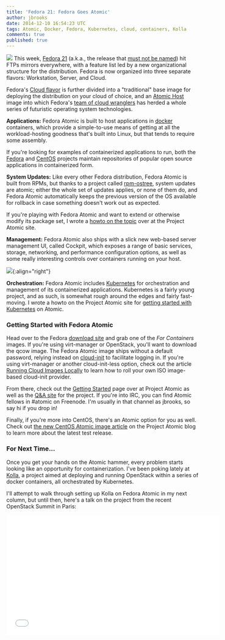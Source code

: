 ```yaml
---
title: 'Fedora 21: Fedora Goes Atomic'
author: jbrooks
date: 2014-12-10 16:54:23 UTC
tags: Atomic, Docker, Fedora, Kubernetes, cloud, containers, Kolla
comments: true
published: true
---
```


![](blog/boxes.jpg) This week, [Fedora 21](https://getfedora.org/) (a.k.a., the release that [must not be named](http://www.eweek.com/enterprise-apps/nameless-fedora-21-linux-is-an-opportunity-for-growth.html)) hit FTPs mirrors everywhere, with a feature list led by a new organizational structure for the distribution. Fedora is now organized into three separate flavors: Workstation, Server, and Cloud.

Fedora's [Cloud flavor](https://getfedora.org/en/cloud/) is further divided into a "traditional" base image for deploying the distribution on your cloud of choice, and an [Atomic Host](http://www.projectatomic.io/) image into which Fedora's [team of cloud wranglers](http://fedoraproject.org/wiki/Cloud_SIG) has herded a whole series of futuristic operating system technologies.

**Applications:** Fedora Atomic is built to host applications in [docker](https://www.docker.com/whatisdocker/) containers, which provide a simple-to-use means of getting at all the workload-hosting goodness that's built into Linux, but that tends to require some assembly. 

If you're looking for examples of containerized applications to run, both the [Fedora](https://github.com/fedora-cloud/Fedora-Dockerfiles) and [CentOS](https://github.com/CentOS/CentOS-Dockerfiles) projects maintain repositories of popular open source applications in containerized form. 

**System Updates:** Like every other Fedora distribution, Fedora Atomic is built from RPMs, but thanks to a project called [rpm-ostree](http://www.projectatomic.io/docs/os-updates/), system updates are atomic; either the whole set of updates applies, or none of them do, and Fedora Atomic automatically keeps the previous version of the OS available for rollback in case something doesn't work out as expected.

If you're playing with Fedora Atomic and want to extend or otherwise modify its package set, I wrote a [howto on the topic](http://www.projectatomic.io/blog/2014/11/build-your-own-atomic-updates/) over at the Project Atomic site.

**Management:** Fedora Atomic also ships with a slick new web-based server management UI, called Cockpit, which exposes a range of basic services, storage, networking, and performance configuration options, as well as some really interesting controls over containers running on your host.

![](blog/cockpit1.jpg){:align="right"}

**Orchestration:** Fedora Atomic includes [Kubernetes](http://kubernetes.io/) for orchestration and management of its containerized applications. Kubernetes is a fairly young project, and as such, is somewhat rough around the edges and fairly fast-moving. I wrote a howto on the Project Atomic site for [getting started with Kubernetes](http://www.projectatomic.io/blog/2014/11/testing-kubernetes-with-an-atomic-host/) on Atomic.

### Getting Started with Fedora Atomic

Head over to the Fedora [download site](https://getfedora.org/en/cloud/download/) and grab one of the *For Containers* images. If you're using virt-manager or OpenStack, you'll want to download the qcow image. The Fedora Atomic image ships without a default password, relying instead on [cloud-init](http://cloudinit.readthedocs.org/en/latest/) to facilitate logging in. If you're using virt-manager or another cloud-init-less option, check out the article [Running Cloud Images Locally](https://www.technovelty.org/linux/running-cloud-images-locally.html) to learn how to roll your own ISO image-based cloud-init provider.

From there, check out the [Getting Started](http://www.projectatomic.io/download/) page over at Project Atomic as well as the [Q&A site](http://ask.projectatomic.io/en/questions/) for the project. If you're into IRC, you can find Atomic fellows in #atomic on Freenode. I'm usually in that channel as jbrooks, so say hi if you drop in!

Finally, if you're more into CentOS, there's an Atomic option for you as well. Check out [the new CentOS Atomic image article](http://www.projectatomic.io/blog/2014/12/new-centos-atomic-image-updated-centos-containers-and-freeipa-4-1-2/) on the Project Atomic blog to learn more about the latest test release.

### For Next Time...

Once you get your hands on the Atomic hammer, every problem starts looking like an opportunity for containerization. I've been poking lately at [Kolla](https://github.com/stackforge/kolla), a project aimed at deploying and running OpenStack within a series of docker containers, all orchestrated by Kubernetes.

I'll attempt to walk through setting up Kolla on Fedora Atomic in my next column, but until then, here's a talk on the project from the recent OpenStack Summit in Paris:

<iframe width="560" height="315" src="//www.youtube.com/embed/rZBkCovEIZI" frameborder="0" allowfullscreen></iframe>